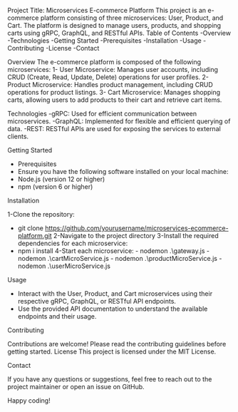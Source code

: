 Project Title: Microservices E-commerce Platform
This project is an e-commerce platform consisting of three microservices: User, Product, and Cart. The platform is designed to manage users, products, and shopping carts using gRPC, GraphQL, and RESTful APIs.
Table of Contents
-Overview
-Technologies
-Getting Started
-Prerequisites
-Installation
-Usage
-Contributing
-License
-Contact

Overview
 The e-commerce platform is composed of the following microservices:
1- User Microservice: Manages user accounts, including CRUD (Create, Read, Update, Delete) operations for user profiles.
2- Product Microservice: Handles product management, including CRUD operations for product listings.
3- Cart Microservice: Manages shopping carts, allowing users to add products to their cart and retrieve cart items.

Technologies
-gRPC: Used for efficient communication between microservices.
-GraphQL: Implemented for flexible and efficient querying of data.
-REST: RESTful APIs are used for exposing the services to external clients.

Getting Started
- Prerequisites
 - Ensure you have the following software installed on your local machine:
 - Node.js (version 12 or higher)
 - npm (version 6 or higher)
 
 
Installation

 1-Clone the repository:
   - git clone https://github.com/yourusername/microservices-ecommerce-platform.git
 2-Navigate to the project directory
 3-Install the required dependencies for each microservice:
   - npm i install
 4-Start each microservice:
    - nodemon .\gateway.js 
    - nodemon .\cartMicroService.js
    - nodemon .\productMicroService.js
    - nodemon .\userMicroService.js
    
Usage

 - Interact with the User, Product, and Cart microservices using their respective gRPC, GraphQL, or RESTful API endpoints.
 - Use the provided API documentation to understand the available endpoints and their usage.

Contributing

Contributions are welcome! Please read the contributing guidelines before getting started.
License
This project is licensed under the MIT License.

Contact

If you have any questions or suggestions, feel free to reach out to the project maintainer or open an issue on GitHub.


Happy coding!
 
 
 
 
 
 
 
 
 
 
 
 
